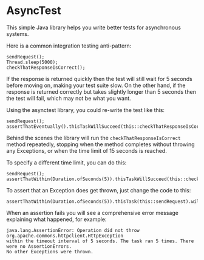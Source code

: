 AsyncTest
=========
This simple Java library helps you write better tests for asynchronous systems.

Here is a common integration testing anti-pattern:

    sendRequest();
    Thread.sleep(5000);
    checkThatResponseIsCorrect();

If the response is returned quickly then the test will still wait for 5 seconds before moving on, making your test suite slow. On the other hand, if the response is returned correctly but takes slightly longer than 5 seconds then the test will fail, which may not be what you want.

Using the asynctest library, you could re-write the test like this: 

    sendRequest();
    assertThatEventually().thisTaskWillSucceed(this::checkThatResponseIsCorrect);

Behind the scenes the library will run the ```checkThatResponseIsCorrect``` method repeatedly, stopping when the method completes without throwing any Exceptions, or when the time limit of 15 seconds is reached. 

To specify a different time limit, you can do this:

    sendRequest();
    assertThatWithin(Duration.ofSeconds(5)).thisTaskWillSucceed(this::checkThatResponseIsCorrect);

To assert that an Exception does get thrown, just change the code to this:

    assertThatWithin(Duration.ofSeconds(5)).thisTask(this::sendRequest).willThrow(HttpException.class);

When an assertion fails you will see a comprehensive error message explaining what happened, for example:

    java.lang.AssertionError: Operation did not throw org.apache.commons.httpclient.HttpException 
    within the timeout interval of 5 seconds. The task ran 5 times. There were no AssertionErrors. 
    No other Exceptions were thrown.


